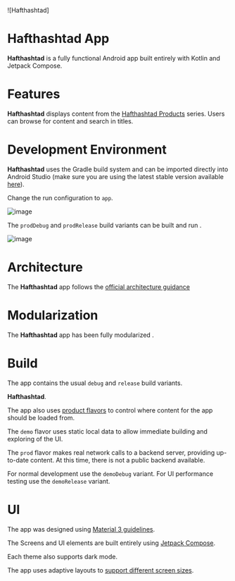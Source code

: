 ![Hafthashtad]

Hafthashtad App
==================

**Hafthashtad** is a fully functional Android app built entirely with Kotlin and Jetpack Compose.

# Features

**Hafthashtad** displays content from the
[Hafthashtad Products](https://fakestoreapi.com/products) series. Users can browse for content and search in titles.

# Development Environment

**Hafthashtad** uses the Gradle build system and can be imported directly into Android Studio (make sure you are using the latest stable version available [here](https://developer.android.com/studio)). 

Change the run configuration to `app`.

![image](https://user-images.githubusercontent.com/873212/210559920-ef4a40c5-c8e0-478b-bb00-4879a8cf184a.png)

The `prodDebug` and `prodRelease` build variants can be built and run .

![image](https://user-images.githubusercontent.com/873212/210560507-44045dc5-b6d5-41ca-9746-f0f7acf22f8e.png)

# Architecture

The **Hafthashtad** app follows the
[official architecture guidance](https://developer.android.com/topic/architecture)

# Modularization

The **Hafthashtad** app has been fully modularized .

# Build

The app contains the usual `debug` and `release` build variants. 

**Hafthashtad**.

The app also uses
[product flavors](https://developer.android.com/studio/build/build-variants#product-flavors) to
control where content for the app should be loaded from.

The `demo` flavor uses static local data to allow immediate building and exploring of the UI.

The `prod` flavor makes real network calls to a backend server, providing up-to-date content. At 
this time, there is not a public backend available.

For normal development use the `demoDebug` variant. For UI performance testing use the
`demoRelease` variant. 

# UI
The app was designed using [Material 3 guidelines](https://m3.material.io/).

The Screens and UI elements are built entirely using [Jetpack Compose](https://developer.android.com/jetpack/compose). 

Each theme also supports dark mode. 

The app uses adaptive layouts to
[support different screen sizes](https://developer.android.com/guide/topics/large-screens/support-different-screen-sizes).
